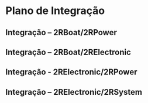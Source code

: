 # Plano de Integração
## Integração – 2RBoat/2RPower
## Integração – 2RBoat/2RElectronic
## Integração - 2RElectronic/2RPower
## Integração – 2RElectronic/2RSystem
